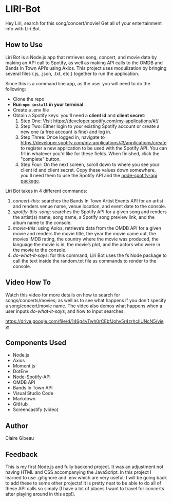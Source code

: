 # LIRI-Bot
Hey Liri, search for this song/concert/movie! Get all of your entertainment info with Liri Bot.
## How to Use
Liri Bot is a Node.js app that retrieves song, concert, and movie data by making an API call to Spotify, as well as making API calls to the OMDB and Bands In Town API’s using Axios. This project uses modulization by bringing several files (.js, .json, .txt, etc.) together to run the application. 

Since this is a command line app, as the user you will need to do the following:
* Clone the repo
* **Run `npm install` in your terminal**
* Create a .env file
* Obtain a Spotify keys: you'll need a **client id** and **client secret**:
    1. Step One: Visit <https://developer.spotify.com/my-applications/#!/>
    1.  Step Two: Either login to your existing Spotify account or create a new one (a free account is fine) and log in.
    1. Step Three: Once logged in, navigate to <https://developer.spotify.com/my-applications/#!/applications/create> to register a new application to be used with the Spotify API. You can fill in whatever you'd like for these fields. When finished, click the "complete" button.
    1. Step Four: On the next screen, scroll down to where you see your client id and client secret. Copy these values down somewhere, you'll need them to use the Spotify API and the [node-spotify-api package](https://www.npmjs.com/package/node-spotify-api).

Liri Bot takes in 4 different commands: 
1. *concert-this*: searches the Bands In Town Artist Events API for an artist and renders venue name, venue location, and event date to the console. 
2. *spotify-this-song*: searches the Spotify API for a given song and renders the artist(s) name, song name, a Spotify song preview link, and the album name to the console.
3. *movie-this*: using Axios, retrieve’s data from the OMDB API for a given movie and renders the movie title, the year the movie came out, the movies IMDB rating, the country where the movie was produced, the language the movie is in, the movie’s plot, and the actors who were in the movie to the console. 
4. *do-what-it-says*: for this command, Liri Bot uses the fs Node package to call the text inside the random.txt file as commands to render to the console. 
## Video How To
Watch this video for more details on how to search for songs/concerts/movies; as well as to see what happens if you don't specify a song/concert/movie name. The video also demos what happens when a user inputs *do-what-it-says*, and how to input searches:

https://drive.google.com/file/d/146g4vTwh0rCEbfJohv5r4zrhcIIUNcN5/view
## Components Used
* Node.js
* Axios
* Moment.js
* DotEnv
* Node-Spotify-API
* OMDB API
* Bands In Town API
* Visual Studio Code
* Markdown
* GitHub
* Screencastify (video)
## Author
Claire Gibeau
## Feedback
This is my first Node.js and fully backend project. It was an adjustment not having HTML and CSS accompanying the JavaScript. In this project I learned to use .gitignore and .env which are very useful; I will be going back to add these to some other projects! It is pretty neat to be able to do all of these API calls so simply (I have a lot of places I want to travel for concerts after playing around in this app!).
